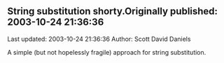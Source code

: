 ## String substitution shorty.Originally published: 2003-10-24 21:36:36 
Last updated: 2003-10-24 21:36:36 
Author: Scott David Daniels 
 
A simple (but not hopelessly fragile) approach for string substitution.